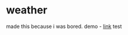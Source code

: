 # weather
made this because i was bored.
demo - [link](https://ronishrohan.github.io/weather/)
test
